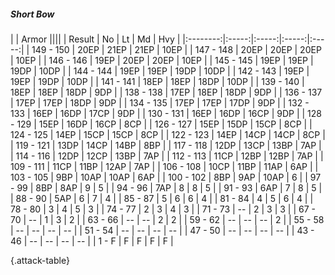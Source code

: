 ##### Short Bow

|      |   Armor   ||||
|   Result   |   No   |   Lt   |   Md   |   Hvy   |
|:--------:|:-----:|:-----:|:-----:|:-----:|
| 149 - 150 | 20EP | 21EP | 21EP | 10EP |
| 147 - 148 | 20EP | 20EP | 20EP | 10EP |
| 146 - 146 | 19EP | 20EP | 20EP | 10EP |
| 145 - 145 | 19EP | 19EP | 19DP | 10DP |
| 144 - 144 | 19EP | 19EP | 19DP | 10DP |
| 142 - 143 | 19EP | 19EP | 19DP | 10DP |
| 141 - 141 | 18EP | 18EP | 18DP | 10DP |
| 139 - 140 | 18EP | 18EP | 18DP | 9DP |
| 138 - 138 | 17EP | 18EP | 18DP | 9DP |
| 136 - 137 | 17EP | 17EP | 18DP | 9DP |
| 134 - 135 | 17EP | 17EP | 17DP | 9DP |
| 132 - 133 | 16EP | 16DP | 17CP | 9DP |
| 130 - 131 | 16EP | 16DP | 16CP | 9DP |
| 128 - 129 | 15EP | 16DP | 16CP | 8CP |
| 126 - 127 | 15EP | 15DP | 15CP | 8CP |
| 124 - 125 | 14EP | 15CP | 15CP | 8CP |
| 122 - 123 | 14EP | 14CP | 14CP | 8CP |
| 119 - 121 | 13DP | 14CP | 14BP | 8BP |
| 117 - 118 | 12DP | 13CP | 13BP | 7AP |
| 114 - 116 | 12DP | 12CP | 13BP | 7AP |
| 112 - 113 | 11CP | 12BP | 12BP | 7AP |
| 109 - 111 | 11CP | 11BP | 12AP | 7AP |
| 106 - 108 | 10CP | 11BP | 11AP | 6AP |
| 103 - 105 | 9BP | 10AP | 10AP | 6AP |
| 100 - 102 | 8BP | 9AP | 10AP | 6 |
| 97 - 99 | 8BP | 8AP | 9 | 5 |
| 94 - 96 | 7AP | 8 | 8 | 5 |
| 91 - 93 | 6AP | 7 | 8 | 5 |
| 88 - 90 | 5AP | 6 | 7 | 4 |
| 85 - 87 | 5 | 6 | 6 | 4 |
| 81 - 84 | 4 | 5 | 6 | 4 |
| 78 - 80 | 3 | 4 | 5 | 3 |
| 74 - 77 | 2 | 3 | 4 | 3 |
| 71 - 73 | --  | 2 | 3 | 3 |
| 67 - 70 | --  | 1 | 3 | 2 |
| 63 - 66 | --  | --  | 2 | 2 |
| 59 - 62 | --  | --  | --  | 2 |
| 55 - 58 | --  | --  | --  | --  |
| 51 - 54 | --  | --  | --  | --  |
| 47 - 50 | --  | --  | --  | --  |
| 43 - 46 | --  | --  | --  | --  |
| 1 - F | F | F | F | F |

{.attack-table}
